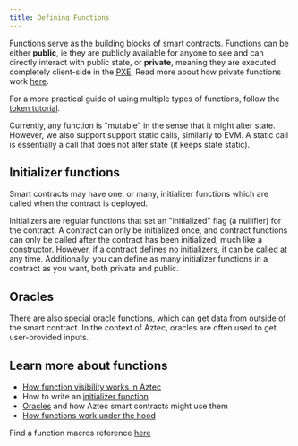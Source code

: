 ```yaml
---
title: Defining Functions
---
```


Functions serve as the building blocks of smart contracts. Functions can be either **public**, ie they are publicly available for anyone to see and can directly interact with public state, or **private**, meaning they are executed completely client-side in the [PXE](../../concepts/pxe/index.md). Read more about how private functions work [here](./inner_workings.md#private-functions).

For a more practical guide of using multiple types of functions, follow the [token tutorial](../../../tutorials/codealong/contract_tutorials/token_contract.md).

Currently, any function is "mutable" in the sense that it might alter state. However, we also support support static calls, similarly to EVM. A static call is essentially a call that does not alter state (it keeps state static).

## Initializer functions

Smart contracts may have one, or many, initializer functions which are called when the contract is deployed.

Initializers are regular functions that set an "initialized" flag (a nullifier) for the contract. A contract can only be initialized once, and contract functions can only be called after the contract has been initialized, much like a constructor. However, if a contract defines no initializers, it can be called at any time. Additionally, you can define as many initializer functions in a contract as you want, both private and public.

## Oracles

There are also special oracle functions, which can get data from outside of the smart contract. In the context of Aztec, oracles are often used to get user-provided inputs.

## Learn more about functions

- [How function visibility works in Aztec](./visibility.md)
- How to write an [initializer function](../../../guides/developer_guides/smart_contracts/writing_contracts/initializers.md)
- [Oracles](../oracles/index.md) and how Aztec smart contracts might use them
- [How functions work under the hood](./inner_workings.md)

Find a function macros reference [here](../../../reference/developer_references/smart_contract_reference/macros.md)